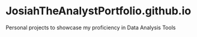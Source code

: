 # JosiahTheAnalystPortfolio.github.io
Personal projects to showcase my proficiency in Data Analysis Tools
